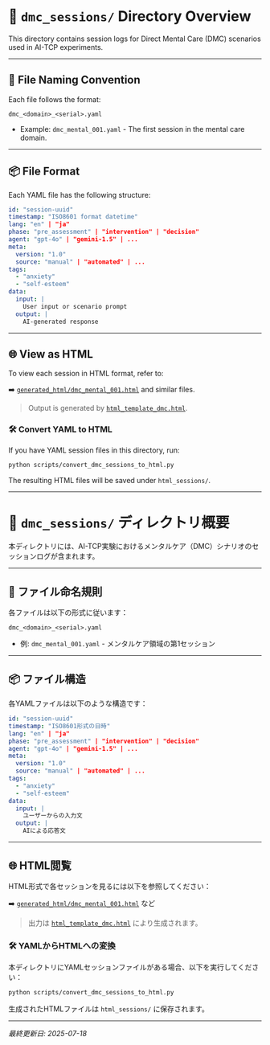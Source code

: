 # 📁 `dmc_sessions/` Directory Overview

This directory contains session logs for Direct Mental Care (DMC) scenarios used in AI-TCP experiments.

---

## 📐 File Naming Convention

Each file follows the format:

```
dmc_<domain>_<serial>.yaml
```

- Example: `dmc_mental_001.yaml` - The first session in the mental care domain.

---

## 📦 File Format

Each YAML file has the following structure:

```yaml
id: "session-uuid"
timestamp: "ISO8601 format datetime"
lang: "en" | "ja"
phase: "pre_assessment" | "intervention" | "decision"
agent: "gpt-4o" | "gemini-1.5" | ...
meta:
  version: "1.0"
  source: "manual" | "automated" | ...
tags:
  - "anxiety"
  - "self-esteem"
data:
  input: |
    User input or scenario prompt
  output: |
    AI-generated response
```

---

## 🌐 View as HTML

To view each session in HTML format, refer to:

➡️ [`generated_html/dmc_mental_001.html`](../generated_html/dmc_mental_001.html) and similar files.
> Output is generated by [`html_template_dmc.html`](../docs/templates/html_template_dmc.html).

### 🛠 Convert YAML to HTML

If you have YAML session files in this directory, run:

```bash
python scripts/convert_dmc_sessions_to_html.py
```

The resulting HTML files will be saved under `html_sessions/`.

---

# 📁 `dmc_sessions/` ディレクトリ概要

本ディレクトリには、AI-TCP実験におけるメンタルケア（DMC）シナリオのセッションログが含まれます。

---

## 📐 ファイル命名規則

各ファイルは以下の形式に従います：

```
dmc_<domain>_<serial>.yaml
```

- 例: `dmc_mental_001.yaml` - メンタルケア領域の第1セッション

---

## 📦 ファイル構造

各YAMLファイルは以下のような構造です：

```yaml
id: "session-uuid"
timestamp: "ISO8601形式の日時"
lang: "en" | "ja"
phase: "pre_assessment" | "intervention" | "decision"
agent: "gpt-4o" | "gemini-1.5" | ...
meta:
  version: "1.0"
  source: "manual" | "automated" | ...
tags:
  - "anxiety"
  - "self-esteem"
data:
  input: |
    ユーザーからの入力文
  output: |
    AIによる応答文
```

---

## 🌐 HTML閲覧

HTML形式で各セッションを見るには以下を参照してください：

➡️ [`generated_html/dmc_mental_001.html`](../generated_html/dmc_mental_001.html) など
> 出力は [`html_template_dmc.html`](../docs/templates/html_template_dmc.html) により生成されます。

### 🛠 YAMLからHTMLへの変換

本ディレクトリにYAMLセッションファイルがある場合、以下を実行してください：

```bash
python scripts/convert_dmc_sessions_to_html.py
```

生成されたHTMLファイルは `html_sessions/` に保存されます。

---

*最終更新日: 2025-07-18*